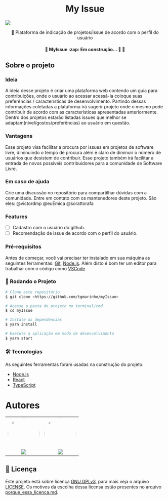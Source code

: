<h1 align="center">My Issue</h1>

<img src="https://img.shields.io/badge/license-GNU%20GPLv3-green"/>

<p align="center">🚀 Plataforma de indicação de projetos/issue de acordo com o perfil do usuário</p>

<h4 align="center"> 
	🚧  MyIssue :zap: Em construção... 🚀 🚧
</h4>

## Sobre o projeto

### Ideia
A ideia desse projeto é criar uma plataforma web contendo um guia para contribuições, onde o usuário ao acessar acessá-la coloque suas preferências / características de desenvolvimento. Partindo dessas informações coletadas a plataforma irá sugerir projeto onde o mesmo pode contribuir de acordo com as características apresentadas anteriormente. Dentro dos projetos estarão listadas issues que melhor se adaptam(nível/gostos/preferências) ao usuário em questão.

### Vantagens
Esse projeto visa facilitar a procura por issues em projetos de software livre, diminuindo o tempo de procura além é claro de diminuir o número de usuários que desistem de contribuir. Esse projeto também irá facilitar a entrada de novos possíveis contribuidores para a comunidade de Software Livre.

### Em caso de ajuda

Crie uma discussão no repositório para compartilhar dúvidas com a comunidade. Entre em contato com os mantenedores deste projeto. 
São eles:
@victordmp
@euEmica
@sorattorafa


### Features

- [ ] Cadastro com o usuário do github.
- [ ] Recomendação de issue de acordo com o perfil do usuário.

### Pré-requisitos

Antes de começar, você vai precisar ter instalado em sua máquina as seguintes ferramentas:
[Git](https://git-scm.com), [Node.js](https://nodejs.org/en/). 
Além disto é bom ter um editor para trabalhar com o código como [VSCode](https://code.visualstudio.com/)

### 🎲 Rodando o Projeto

```bash
# Clone este repositório
$ git clone <https://github.com/tgmarinho/myIssue>

# Acesse a pasta do projeto no terminal/cmd
$ cd myIssue

# Instale as dependências
$ yarn install

# Execute a aplicação em modo de desenvolvimento
$ yarn start
```

### 🛠 Tecnologias

As seguintes ferramentas foram usadas na construção do projeto:

- [Node.js](https://nodejs.org/en/)
- [React](https://pt-br.reactjs.org/)
- [TypeScript](https://www.typescriptlang.org/)

Autores
=======

<table>
  <tr>
    <td align="center"><a href="https://www.linkedin.com/in/victor-daniel-46a0831b4/"><img style="border-radius: 50%;" src="https://avatars.githubusercontent.com/u/42839818?s=96&v=4" width="100px;" alt=""/></a><br /><a href="https://www.linkedin.com/in/victor-daniel-46a0831b4/" title="Victor Daniel Manfrini Pires"><img href="https://www.linkedin.com/in/victor-daniel-46a0831b4/" src="https://img.shields.io/badge/-VictoDaniel-0077B5?style=flat&logo=Linkedin&logoColor=white&link=https://https://www.linkedin.com/in/victor-daniel-46a0831b4/"></a></td> 
    <td align="center"><a href="https://www.linkedin.com/in/rafael-rampim-soratto-a42793190/"><img style="border-radius: 50%;" src="https://avatars.githubusercontent.com/u/38047989?v=4" width="100px;" alt=""/></a><br /><a href="https://www.linkedin.com/in/rafael-rampim-soratto-a42793190/" title="Rafael Soratto"><img href="https://www.linkedin.com/in/rafael-rampim-soratto-a42793190/" src="https://img.shields.io/badge/-RafaelSoratto-0077B5?style=flat&logo=Linkedin&logoColor=white&link=https://www.linkedin.com/in/rafael-rampim-soratto-a42793190/"></a></td>
  </tr>
</table>

## 📝 Licença
Este projeto está sobre licença [GNU GPLv3](https://www.gnu.org/licenses/gpl-3.0.pt-br.html), para mais veja o arquivo [LICENSE](https://github.com/UTFPR-SL/myIssue/blob/main/LICENSE). Os motivos da escolha dessa licensa estão presentes no arquivo [porque_essa_licenca.md]().
